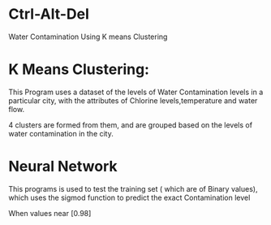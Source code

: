 # Ctrl-Alt-Del
Water Contamination Using K means Clustering


# K Means Clustering:
This Program uses a dataset of the levels of Water Contamination levels in a particular city, with the attributes of Chlorine levels,temperature and water flow.

4 clusters are formed from them, and are grouped based on the levels of water contamination in the city.

# Neural Network
This programs is used to test the training set ( which are of Binary values), which uses the sigmod function to predict the exact Contamination level

When values near [0.98] 

